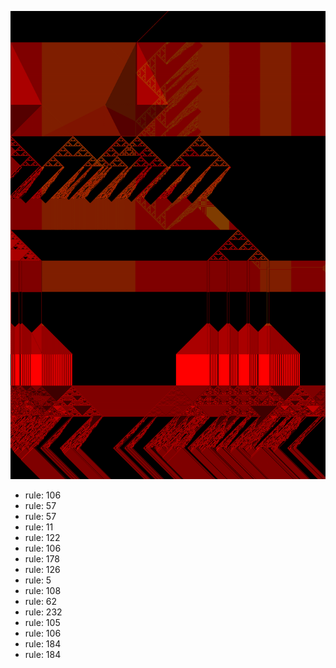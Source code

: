 ![photo](./output.png) 
 * rule: 106
* rule: 57
* rule: 57
* rule: 11
* rule: 122
* rule: 106
* rule: 178
* rule: 126
* rule: 5
* rule: 108
* rule: 62
* rule: 232
* rule: 105
* rule: 106
* rule: 184
* rule: 184
